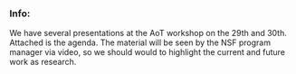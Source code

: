 ### Info:

We have several presentations at the AoT workshop on the 29th and 30th. 
Attached is the agenda. The material will be seen by the NSF program manager 
via video, so we should would to highlight the current and future work as research.
